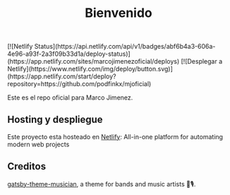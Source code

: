 <h1 align="center">
  Bienvenido
</h1>

<p>&nbsp;</p>
[![Netlify Status](https://api.netlify.com/api/v1/badges/abf6b4a3-606a-4e96-a93f-2a3f09b33d1a/deploy-status)](https://app.netlify.com/sites/marcojimenezoficial/deploys)
[![Desplegar a Netlify](https://www.netlify.com/img/deploy/button.svg)](https://app.netlify.com/start/deploy?repository=https://github.com/podfinkx/mjoficial)

Este es el repo oficial para Marco Jimenez.

## Hosting y despliegue

Este proyecto esta hosteado en [Netlify](https://www.netlify.com/): All-in-one platform for automating modern web projects

## Creditos
[gatsby-theme-musician](https://github.com/ekafyi/gatsby-theme-musician/), a theme for bands and music artists 🎸🎙. 
